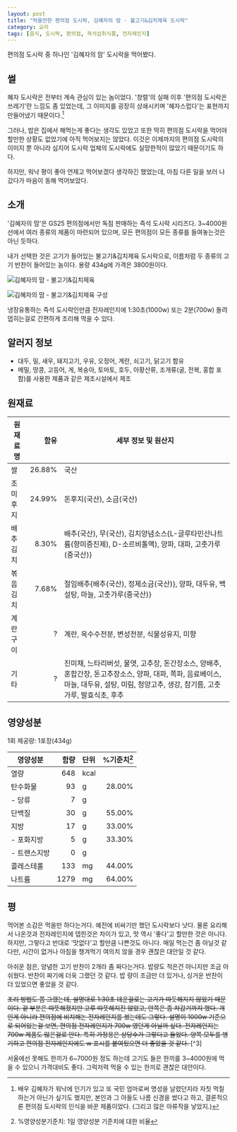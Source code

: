```yaml
---
layout: post
title: "먹을만한 편의점 도시락, 김혜자의 맘 - 불고기&김치제육 도시락"
category: 요리
tags: [음식, 도시락, 편의점, 즉석섭취식품, 전자레인지]
---
```


편의점 도시락 중 하나인 '김혜자의 맘' 도시락을 먹어봤다.



## 썰

혜자 도시락은 전부터 계속 관심이 있는 놈이었다.
'창렬'의 실패 이후 '편의점 도시락은 쓰레기'란 느낌도 좀 있었는데, 그 이미지를 굉장히 상쇄시키며 '혜자스럽다'는 표현까지 만들어냈기 때문이다.[^1]

[^1]: 배우 김혜자가 워낙에 인기가 있고 또 국민 엄마로써 명성을 날렸던지라 자칫 먹칠하는거 아닌가 싶기도 했지만, 본인과 그 아들도 나름 신경을 썼다고 하고, 결론적으론 편의점 도시락의 인식을 바꾼 제품이었다. (그리고 많은 아류작을 낳았지.)

그러나, 밥은 집에서 해먹는게 좋다는 생각도 있었고
또한 딱히 편의점 도시락을 먹어야 할만한 상황도 없었기에 아직 먹어보지는 않았다.
이것은 이제까지의 편의점 도시락의 이미지 뿐 아니라 심지어 도시락 업체의 도시락에도 실망한적이 많았기 때문이기도 하다.

하지만, 워낙 평이 좋아 언제고 먹어보겠다 생각하긴 했었는데, 마침 다른 일을 보러 나갔다가 마음이 동해 먹어보았다.



## 소개

'김혜자의 맘'은 GS25 편의점에서만 독점 판매하는 즉석 도시락 시리즈다.
3~4000원 선에서 여러 종류의 제품이 마련되어 있으며,
모든 편의점이 모든 종류를 들여놓는것은 아닌 듯하다.

내가 선택한 것은 고기가 들어있는 불고기&김치제육 도시락으로,
이름처럼 두 종류의 고기 반찬이 들어있는 놈이다.
용량 434g에 가격은 3800원이다.

![김혜자의 맘 - 불고기&김치제육](https://lh3.googleusercontent.com/EWydeG0p2nC2ryYVNTsh_WxApX0h3K1Ee05ew3J5sYSLvo5F2ZfOePYnydoMXEI4PNJvEQ7dEkk=s600 "나쁘지 않은 구성에 가격대비도 좋다.")

![김혜자의 맘 - 불고기&김치제육 구성](https://lh3.googleusercontent.com/I_RD8LRGwPTauRyjyhPMi0K6JV1xolniHYttalm-OY5lkAoWNhc9nhnd9evCseATMcgkhhdRhf4=s600 "2단으로 되어있으며, 가려진 1단에는 반 정도에 밥이 들어있다.")

냉장유통하는 즉석 도시락인만큼 전자레인지에 1:30초(1000w) 또는 2분(700w) 돌려 뎁히는걸로 간편하게 조리해 먹을 수 있다.



## 알러지 정보

- 대두, 밀, 새우, 돼지고기, 우유, 오정어, 계란, 쇠고기, 닭고기 함유
- 메밀, 땅콩, 고등어, 게, 복숭아, 토마토, 호두, 아황산류, 조개류(굴, 전복, 홍합 포함)를 사용한 제품과 같은 제조시설에서 제조



## 원재료

원재료명     | 함유    | 세부 정보 및 원산지
-------------|--------:|---------------------
쌀           |  26.88% | 국산
조미후지     |  24.99% | 돈후지(국산), 소금(국산)
배추김치     |   8.30% | 배추(국산), 무(국산), 김치양념소스{L-글루타민산나트륨(향미증진제), D-소르비톨액), 양파, 대파, 고춧가루(중국산)}
볶음김치     |   7.68% | 절임배추{배추(국산), 정제소금(국산)}, 양파, 대두유, 백설탕, 마늘, 고춧가루(중국산)}
계란구이     |    ?    | 계란, 옥수수전분, 변성전분, 식물성유지, 미향
기타         |    ?    | 진미채, 느타리버섯, 물엿, 고추장, 돈간장소스, 양배추, 혼합간장, 돈고추장소스, 양파, 대파, 쪽파, 음료베이스, 마늘, 대두유, 설탕, 미림, 청양고추, 생강, 참기름, 고춧가루, 발효식초, 후추



## 영양성분

1회 제공량: 1포장(434g)

영양성분     | 함량 | 단위 | %기준치[^2]
-------------|-----:|:-----|--------:
열량         |  648 | kcal |
탄수화물     |   93 | g    | 28.00%
- 당류       |    7 | g    |
단백질       |   30 | g    | 55.00%
지방         |   17 | g    | 33.00%
- 포화지방   |    5 | g    | 33.30%
- 트랜스지방 |    0 | g    |
콜레스테롤   |  133 | mg   | 44.00%
나트륨       | 1279 | mg   | 64.00%


[^2]: %영양성분기준치: 1일 영양성분 기준치에 대한 비율



## 평

먹어본 소감은 먹을만 하다는거다.
예전에 비싸기만 했던 도시락보다 낫다.
물론 요리해서 나온것과 전자레인지에 뎁힌것은 차이가 있고, 맛 역시 '좋다'고 할만한 것은 아니다.
하지만, 그렇다고 반대로 '맛없다'고 할만큼 나쁜것도 아니다.
매일 먹는건 좀 아닐것 같다만, 시간이 없거나 아침을 챙겨먹기 여의치 않을 경우 괜찮은 대안일 것 같다.

아쉬운 점은, 양념한 고기 반찬이 2개라 좀 짜다는거다.
밥량도 적은건 아니지만 조금 아쉬웠다.
반찬이 짜기에 더욱 그랬던 것 같다.
밥 량이 조금만 더 있거나, 싱거운 반찬이 더 있었으면 좋았을 것 같다.

<del>
조리 방법도 쫌 그랬는데, 설명대로 1:30초 데운걸로는 고기가 따듯해지지 않았기 때문이다.
겉 부분은 따뜻해졌지만 고루 따뜻해지진 않았고, 안쪽은 좀 차갑기까지 했다.
개인게 아니라 편의점에 비치해논 전자레인지를 썼는데도 그렇다.
설명이 1000w 기준으로 되어있는걸 보면, 편의점 전자레인지가 700w 였던게 아닐까 싶다.
전자레인지는 700w 제품도 많은걸로 안다.
특히 가정용은 상당수가 그렇다고 들었다.
양쪽 모두를 병기하고 편의점 전자레인지에도 w 표시를 붙여뒀으면 더 좋았을 것 같다.
</del>[^3]

[^3]: 편의점 전자레인지는 여전히 점포에 따라 표기가 없는 곳이 있지만, 조리 방법은 최근(늦어도 2016-06-01 이후) 1000w/700w 병행 표기로 바뀌었다.

서울에선 못해도 한끼가 6~7000원 정도 하는데
고기도 들은 한끼를 3~4000원에 먹을 수 있으니 가격대비도 좋다.
그럭저럭 먹을 수 있는 한끼로 괜찮은 대안이다.

